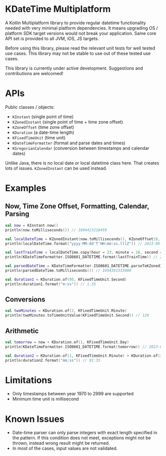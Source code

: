 # KDateTime Multiplatform

A Kotlin Multiplatform library to provide regular datetime functionality needed with very minimal platform dependencies. It means upgrading OS / platform SDK target versions would not break your application. Same core API set is provided to all JVM, iOS, JS targets.

Before using this library, please read the relevant unit tests for well tested use cases. This library may not be stable to use out of these tested use cases.

This library is currently under active development. Suggestions and contributions are welcomed!

# APIs

Public classes / objects:
- `KInstant` (single point of time)
- `KZonedInstant` (single point of time + time zone offset)
- `KZoneOffset` (time zone offset)
- `KDuration` (a date-time length)
- `KFixedTimeUnit` (time unit)
- `KDateTimeFormatter` (format and parse dates and times)
- `KGregorianCalendar` (conversion between timestamps and calendar dates)

Unlike Java, there is no local date or local datetime class here. That creates lots of issues. `KZonedInstant` can be used instead.

# Examples

## Now, Time Zone Offset, Formatting, Calendar, Parsing
```kotlin
val now = KInstant.now()
println(now.toMilliseconds()) // 1694423218459

val localDateTime = KZonedInstant(now.toMilliseconds(), KZoneOffset(8, 0))
println(localDateTime.format("yyyy-MM-dd'T'HH:mm:ss.lllZ")) // 2023-09-11T17:06:58.459+08:00

val lastTrainTime = localDateTime.copy(hour = 23, minute = 10, second = 0, millisecond = 0)
println(KDateTimeFormatter.ISO8601_DATETIME.format(lastTrainTime)) // 2023-09-11T23:10:00+08:00

val parsedDateTime = KDateTimeFormatter.ISO8601_DATETIME.parseToKZonedInstant("2023-09-10T17:18:53-07:00")
println(parsedDateTime.toMilliseconds()) // 1694391533000

val duration1 = KDuration.of(95, KFixedTimeUnit.Second)
println(duration1.format("m:ss")) // 1:35
```

## Conversions
```kotlin
val twoMinutes = KDuration.of(2, KFixedTimeUnit.Minute)
println(twoMinutes.toTimeUnitValue(KFixedTimeUnit.Second)) // 120
```

## Arithmetic
```kotlin
val tomorrow = now + KDuration.of(1, KFixedTimeUnit.Day)
println(KDateTimeFormatter.ISO8601_DATETIME.format(tomorrow)) // 2023-09-12T09:06:58Z

val duration2 = KDuration.of(1, KFixedTimeUnit.Minute) + KDuration.of(35, KFixedTimeUnit.Second)
println(duration2.format("mm:ss")) // 01:35
```

# Limitations
- Only timestamps between year 1970 to 2999 are supported
- Minimum time unit is millisecond

# Known Issues
- Date-time parser can only parse integers with exact length specified in the pattern. If this condition does not meet, exceptions might not be thrown, instead wrong result might be returned. 
- In most of the cases, input values are not validated.
